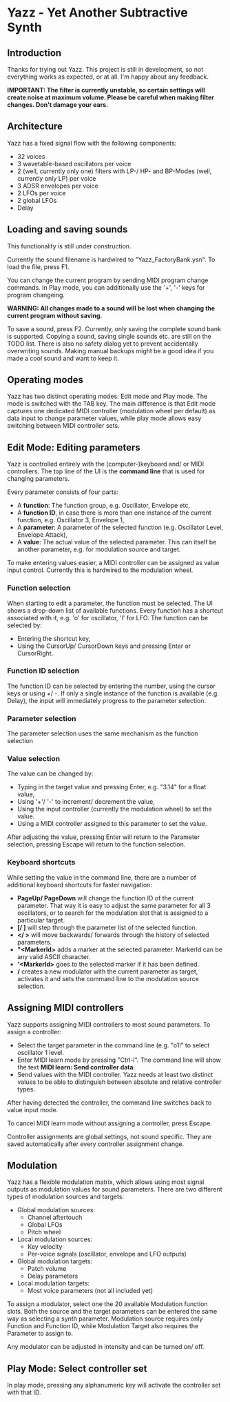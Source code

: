 # Yazz - Yet Another Subtractive Synth

## Introduction

Thanks for trying out Yazz. This project is still in development, so not
everything works as expected, or at all. I'm happy about any feedback.

**IMPORTANT: The filter is currently unstable, so certain settings will create
noise at maximum volume. Please be careful when making filter changes. Don't
damage your ears.**

## Architecture

Yazz has a fixed signal flow with the following components:

* 32 voices
* 3 wavetable-based oscillators per voice
* 2 (well, currently only one) filters with LP-/ HP- and BP-Modes (well, currently
  only LP) per voice
* 3 ADSR envelopes per voice
* 2 LFOs per voice
* 2 global LFOs
* Delay

## Loading and saving sounds

This functionality is still under construction.

Currently the sound filename is hardwired to "Yazz_FactoryBank.ysn". To load
the file, press F1.

You can change the current program by sending MIDI program change commands.
In Play mode, you can additionally use the '+', '-' keys for program changeing.

**WARNING: All changes made to a sound will be lost when changing the current
program without saving.**

To save a sound, press F2. Currently, only saving the complete sound bank is
supported. Copying a sound, saving single sounds etc. are still on the TODO
list. There is also no safety dialog yet to prevent accidentally overwriting
sounds. Making manual backups might be a good idea if you made a cool sound and
want to keep it.

## Operating modes

Yazz has two distinct operating modes: Edit mode and Play mode. The mode is
switched with the TAB key. The main difference is that Edit mode captures one
dedicated MIDI controller (modulation wheel per default) as data input to
change parameter values, while play mode allows easy switching between MIDI
controller sets.

## Edit Mode: Editing parameters

Yazz is controlled entirely with the (computer-)keyboard and/ or MIDI
controllers. The top line of the UI is the **command line** that is used
for changing parameters.

Every parameter consists of four parts:

* A **function**: The function group, e.g. Oscillator, Envelope etc,
* A **function ID**, in case there is more than one instance of the current
  function, e.g. Oscillator 3, Envelope 1,
* A **parameter**: A parameter of the selected function (e.g. Oscillator Level,
  Envelope Attack),
* A **value**: The actual value of the selected parameter. This can itself be
  another parameter, e.g. for modulation source and target.

To make entering values easier, a MIDI controller can be assigned as value
input control. Currently this is hardwired to the modulation wheel.

### Function selection

When starting to edit a parameter, the function must be selected. The UI shows
a drop-down list of available functions. Every function has a shortcut
associated with it, e.g. 'o' for oscillator, 'l' for LFO. The function can
be selected by:

* Entering the shortcut key,
* Using the CursorUp/ CursorDown keys and pressing Enter or CursorRight.

### Function ID selection

The function ID can be selected by entering the number, using the cursor keys
or using +/ -. If only a single instance of the function is available (e.g.
Delay), the input will immediately progress to the parameter selection.

### Parameter selection

The parameter selection uses the same mechanism as the function selection

### Value selection

The value can be changed by:

* Typing in the target value and pressing Enter, e.g. "3.14" for a float value,
* Using '+'/ '-' to increment/ decrement the value,
* Using the input controller (currently the modulation wheel) to set the value.
* Using a MIDI controller assigned to this parameter to set the value.

After adjusting the value, pressing Enter will return to the Parameter
selection, pressing Escape will return to the function selection.

### Keyboard shortcuts

While setting the value in the command line, there are a number of additional
keyboard shortcuts for faster navigation:

* **PageUp/ PageDown** will change the function ID of the current parameter.
  That way it is easy to adjust the same parameter for all 3 oscillators, or to
  search for the modulation slot that is assigned to a particular target.
* **[/ ]** will step through the parameter list of the selected function.
* **</ >** will move backwards/ forwards through the history of selected
  parameters.
* **"\<MarkerId\>** adds a marker at the selected parameter. MarkerId can be any
  valid ASCII character.
* **'\<MarkerId\>** goes to the selected marker if it has been defined.
* **/** creates a new modulator with the current parameter as target,
  activates it and sets the command line to the modulation source selection.

## Assigning MIDI controllers

Yazz supports assigning MIDI controllers to most sound parameters. To assign a
controller:

* Select the target parameter in the command line (e.g. "o1l" to select
  oscillator 1 level.
* Enter MIDI learn mode by pressing "Ctrl-l". The command line will show the text
  **MIDI learn: Send controller data**.
* Send values with the MIDI controller. Yazz needs at least two distinct values
  to be able to distinguish between absolute and relative controller types.

After having detected the controller, the command line switches back to value
input mode.

To cancel MIDI learn mode without assigning a controller, press Escape.

Controller assignments are global settings, not sound specific. They are saved
automatically after every controller assignment change.

## Modulation ##

Yazz has a flexible modulation matrix, which allows using most signal outputs
as modulation values for sound parameters. There are two different types of
modulation sources and targets:

* Global modulation sources:
    * Channel aftertouch
    * Global LFOs
    * Pitch wheel
* Local modulation sources:
    * Key velocity
    * Per-voice signals (oscillator, envelope and LFO outputs)
* Global modulation targets:
    * Patch volume
    * Delay parameters
* Local modulation targets:
    * Most voice parameters (not all included yet)

To assign a modulator, select one the 20 available Modulation function slots.
Both the source and the target parameters can be entered the same way as
selecting a synth parameter. Modulation source requires only Function and
Function ID, while Modulation Target also requires the Parameter to assign to.

Any modulator can be adjusted in intensity and can be turned on/ off.

## Play Mode: Select controller set

In play mode, pressing any alphanumeric key will activate the controller set
with that ID.
